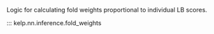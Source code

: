 Logic for calculating fold weights proportional to individual LB scores.

::: kelp.nn.inference.fold_weights
